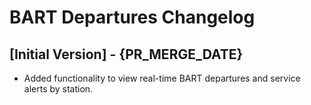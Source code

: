 # BART Departures Changelog

## [Initial Version] - {PR_MERGE_DATE}

- Added functionality to view real-time BART departures and service alerts by station.
